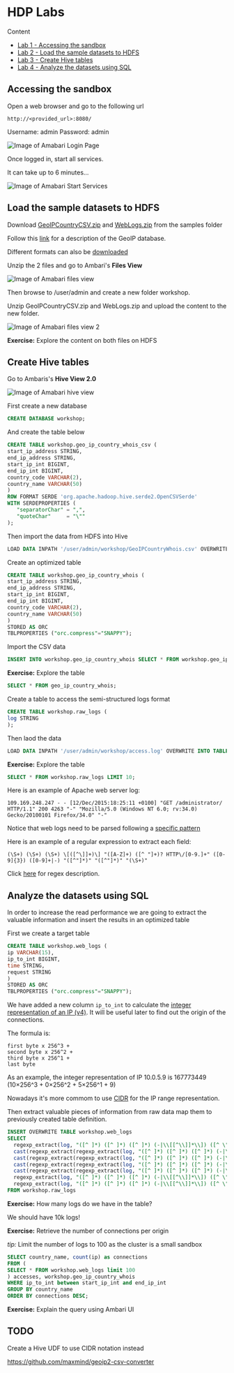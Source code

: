 # HDP Labs

Content

* [Lab 1 - Accessing the sandbox](#accessing-the-sandbox)
* [Lab 2 - Load the sample datasets to HDFS](#load-the-sample-datasets-to-hdfs)
* [Lab 3 - Create Hive tables](#create-hive-tables)
* [Lab 4 - Analyze the datasets using SQL](#analyze-the-datasets-using-sql)

## Accessing the sandbox

Open a web browser and go to the following url

```http://<provided_url>:8080/```

Username: admin
Password: admin

![Image of Amabari Login Page](images/ambari_login_page.png)

Once logged in, start all services.

It can take up to 6 minutes...

![Image of Amabari Start Services](images/ambari_start_services.png)

## Load the sample datasets to HDFS

Download [GeoIPCountryCSV.zip](https://github.com/charlesb/HDP-workshop/raw/master/samples/GeoIPCountryCSV.zip) and [WebLogs.zip](https://github.com/charlesb/HDP-workshop/raw/master/samples/WebLogs.zip) from the samples folder

Follow this [link](https://dev.maxmind.com/geoip/legacy/csv/#GeoIP_Legacy_Country_CSV_Database_Fields) for a description of the GeoIP database.

Different formats can also be [downloaded](http://geolite.maxmind.com/download/geoip/database/GeoIPCountryCSV.zip)

Unzip the 2 files and go to Ambari's **Files View**

![Image of Amabari files view](images/ambari_files_view_1.png)

Then browse to /user/admin and create a new folder workshop.

Unzip GeoIPCountryCSV.zip and WebLogs.zip and upload the content to the new folder.

![Image of Amabari files view 2](images/ambari_files_view_2.png)

**Exercise:** Explore the content on both files on HDFS

## Create Hive tables

Go to Ambaris's **Hive View 2.0**

![Image of Amabari hive view](images/ambari_hive_view.png)

First create a new database

```sql
CREATE DATABASE workshop;
```

And create the table below

```sql
CREATE TABLE workshop.geo_ip_country_whois_csv (
start_ip_address STRING,
end_ip_address STRING,
start_ip_int BIGINT,
end_ip_int BIGINT,
country_code VARCHAR(2),
country_name VARCHAR(50)
)
ROW FORMAT SERDE 'org.apache.hadoop.hive.serde2.OpenCSVSerde'
WITH SERDEPROPERTIES (
   "separatorChar" = ",",
   "quoteChar"     = "\""
);
```
Then import the data from HDFS into Hive

```sql
LOAD DATA INPATH '/user/admin/workshop/GeoIPCountryWhois.csv' OVERWRITE INTO TABLE workshop.geo_ip_country_whois_csv;
```

Create an optimized table

```sql
CREATE TABLE workshop.geo_ip_country_whois (
start_ip_address STRING,
end_ip_address STRING,
start_ip_int BIGINT,
end_ip_int BIGINT,
country_code VARCHAR(2),
country_name VARCHAR(50)
)
STORED AS ORC
TBLPROPERTIES ("orc.compress"="SNAPPY");
```

Import the CSV data

```sql
INSERT INTO workshop.geo_ip_country_whois SELECT * FROM workshop.geo_ip_country_whois_csv;
```

**Exercise:** Explore the table

```sql
SELECT * FROM geo_ip_country_whois;
```

Create a table to access the semi-structured logs format

```sql
CREATE TABLE workshop.raw_logs (
log STRING
);
```

Then laod the data

```sql
LOAD DATA INPATH '/user/admin/workshop/access.log' OVERWRITE INTO TABLE workshop.raw_logs;
```

**Exercise:** Explore the table

```sql
SELECT * FROM workshop.raw_logs LIMIT 10;
```

Here is an example of Apache web server log:

```109.169.248.247 - - [12/Dec/2015:18:25:11 +0100] "GET /administrator/ HTTP/1.1" 200 4263 "-" "Mozilla/5.0 (Windows NT 6.0; rv:34.0) Gecko/20100101 Firefox/34.0" "-"```

Notice that web logs need to be parsed following a [specific pattern](https://httpd.apache.org/docs/1.3/logs.html#combined)

Here is an example of a regular expression to extract each field:

```(\S+) (\S+) (\S+) \[([^\]]+)\] "([A-Z]+) ([^ "]+)? HTTP\/[0-9.]+" ([0-9]{3}) ([0-9]+|-) "([^"]*)" "([^"]*)" "(\S+)"```

Click [here](https://regexr.com/3t58q) for regex description.

## Analyze the datasets using SQL

In order to increase the read performance we are going to extract the valuable information and insert the results in an optimized table


First we create a target table

```sql
CREATE TABLE workshop.web_logs (
ip VARCHAR(15),
ip_to_int BIGINT,
time STRING,
request STRING
)
STORED AS ORC
TBLPROPERTIES ("orc.compress"="SNAPPY");
```
We have added a new column ```ip_to_int``` to calculate the [integer representation of an IP (v4)](https://dev.maxmind.com/geoip/legacy/csv/#Integer_IPv4_Representation). It will be useful later to find out the origin of the connections.

The formula is:

```
first byte x 256^3 +
second byte x 256^2 +
third byte x 256^1 +
last byte
```

As an example, the integer representation of IP 10.0.5.9 is 167773449 (10×256^3 + 0×256^2 + 5×256^1 + 9)

Nowadays it's more commom to use [CIDR](https://en.wikipedia.org/wiki/Classless_Inter-Domain_Routing) for the IP range representation.

Then extract valuable pieces of information from raw data map them to previously created table definition.

```sql
INSERT OVERWRITE TABLE workshop.web_logs
SELECT
  regexp_extract(log, "([^ ]*) ([^ ]*) ([^ ]*) (-|\\[[^\\]]*\\]) ([^ \"]*|\"[^\"]*\") (-|[0-9]*) (-|[0-9]*)(?: ([^ \"]*|\"[^\"]*\") ([^ \"]*|\"[^\"]*\"))?", 1) ip,
  cast(regexp_extract(regexp_extract(log, "([^ ]*) ([^ ]*) ([^ ]*) (-|\\[[^\\]]*\\]) ([^ \"]*|\"[^\"]*\") (-|[0-9]*) (-|[0-9]*)(?: ([^ \"]*|\"[^\"]*\") ([^ \"]*|\"[^\"]*\"))?", 1),"(\\d+)\\.(\\d+)\\.(\\d+)\\.(\\d+)",1) as bigint) * 16777216 +
  cast(regexp_extract(regexp_extract(log, "([^ ]*) ([^ ]*) ([^ ]*) (-|\\[[^\\]]*\\]) ([^ \"]*|\"[^\"]*\") (-|[0-9]*) (-|[0-9]*)(?: ([^ \"]*|\"[^\"]*\") ([^ \"]*|\"[^\"]*\"))?", 1),"(\\d+)\\.(\\d+)\\.(\\d+)\\.(\\d+)",2) as bigint) * 65536 +
  cast(regexp_extract(regexp_extract(log, "([^ ]*) ([^ ]*) ([^ ]*) (-|\\[[^\\]]*\\]) ([^ \"]*|\"[^\"]*\") (-|[0-9]*) (-|[0-9]*)(?: ([^ \"]*|\"[^\"]*\") ([^ \"]*|\"[^\"]*\"))?", 1),"(\\d+)\\.(\\d+)\\.(\\d+)\\.(\\d+)",3) as bigint) * 256 +
  cast(regexp_extract(regexp_extract(log, "([^ ]*) ([^ ]*) ([^ ]*) (-|\\[[^\\]]*\\]) ([^ \"]*|\"[^\"]*\") (-|[0-9]*) (-|[0-9]*)(?: ([^ \"]*|\"[^\"]*\") ([^ \"]*|\"[^\"]*\"))?", 1),"(\\d+)\\.(\\d+)\\.(\\d+)\\.(\\d+)",4) as bigint) as ip_to_int,
  regexp_extract(log, "([^ ]*) ([^ ]*) ([^ ]*) (-|\\[[^\\]]*\\]) ([^ \"]*|\"[^\"]*\") (-|[0-9]*) (-|[0-9]*)(?: ([^ \"]*|\"[^\"]*\") ([^ \"]*|\"[^\"]*\"))?", 4) time,
  regexp_extract(log, "([^ ]*) ([^ ]*) ([^ ]*) (-|\\[[^\\]]*\\]) ([^ \"]*|\"[^\"]*\") (-|[0-9]*) (-|[0-9]*)(?: ([^ \"]*|\"[^\"]*\") ([^ \"]*|\"[^\"]*\"))?", 5) request
FROM workshop.raw_logs
```

**Exercise:** How many logs do we have in the table?

We should have 10k logs!

**Exercise:** Retrieve the number of connections per origin

*tip:* Limit the number of logs to 100 as the cluster is a small sandbox

```sql
SELECT country_name, count(ip) as connections
FROM (
SELECT * FROM workshop.web_logs limit 100
) accesses, workshop.geo_ip_country_whois
WHERE ip_to_int between start_ip_int and end_ip_int
GROUP BY country_name
ORDER BY connections DESC;
```

**Exercise:** Explain the query using Ambari UI

## TODO

Create a Hive UDF to use CIDR notation instead

https://github.com/maxmind/geoip2-csv-converter


























